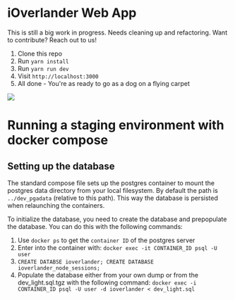 # iOverlander Web App

This is still a big work in progress. Needs cleaning up and refactoring. Want to contribute? Reach out to us!

1. Clone this repo
2. Run `yarn install`
3. Run `yarn run dev`
4. Visit `http://localhost:3000`
5. All done - You're as ready to go as a dog on a flying carpet

![](http://i.giphy.com/yXBqba0Zx8S4.gif)



# Running a staging environment with docker compose

## Setting up the database
The standard compose file sets up the postgres container to mount the postgres 
data directory from your local filesystem. By default the path is 
`../dev_pgadata` (relative to this path). This way the database is persisted 
when relaunching the containers. 

To initialize the database, you need to create the database and prepopulate the 
database. You can do this with the following commands:

1. Use `docker ps` to get the `container ID` of the postgres server
2. Enter into the container with: `docker exec -it CONTAINER_ID psql -U user`
3. `CREATE DATABSE ioverlander; CREATE DATABASE ioverlander_node_sessions;`
4. Populate the database either from your own dump or from the dev_light.sql.tgz 
   with the following command:
   `docker exec -i CONTAINER_ID psql -U user -d ioverlander < dev_light.sql`

